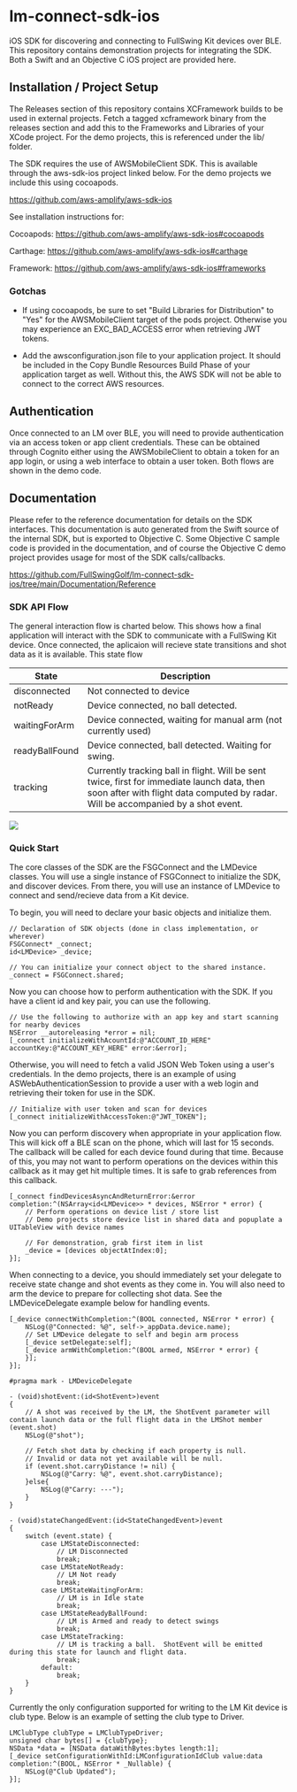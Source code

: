 # lm-connect-sdk-ios
iOS SDK for discovering and connecting to FullSwing Kit devices over BLE.  This repository contains demonstration projects for integrating the SDK.  Both a Swift and an Objective C iOS project are provided here.

## Installation / Project Setup
The Releases section of this repository contains XCFramework builds to be used in external projects.  Fetch a tagged xcframework binary from the releases section and add this to the Frameworks and Libraries of your XCode project.  For the demo projects, this is referenced under the lib/ folder.

The SDK requires the use of AWSMobileClient SDK.  This is available through the aws-sdk-ios project linked below.  For the demo projects we include this using cocoapods.

https://github.com/aws-amplify/aws-sdk-ios

See installation instructions for:

Cocoapods: https://github.com/aws-amplify/aws-sdk-ios#cocoapods

Carthage: https://github.com/aws-amplify/aws-sdk-ios#carthage

Framework: https://github.com/aws-amplify/aws-sdk-ios#frameworks

### Gotchas

* If using cocoapods, be sure to set "Build Libraries for Distribution" to "Yes" for the AWSMobileClient target of the pods project.  Otherwise you may experience an EXC_BAD_ACCESS error when retrieving JWT tokens.

* Add the awsconfiguration.json file to your application project.  It should be included in the Copy Bundle Resources Build Phase of your application target as well.  Without this, the AWS SDK will not be able to connect to the correct AWS resources.  

## Authentication
Once connected to an LM over BLE, you will need to provide authentication via an access token or app client credentials.  These can be obtained through Cognito either using the AWSMobileClient to obtain a token for an app login, or using a web interface to obtain a user token.  Both flows are shown in the demo code.

## Documentation
Please refer to the reference documentation for details on the SDK interfaces.  This documentation is auto generated from the Swift source of the internal SDK, but is exported to Objective C.  Some Objective C sample code is provided in the documentation, and of course the Objective C demo project provides usage for most of the SDK calls/callbacks.

https://github.com/FullSwingGolf/lm-connect-sdk-ios/tree/main/Documentation/Reference

### SDK API Flow

The general interaction flow is charted below.  This shows how a final application will interact with the SDK to communicate with a FullSwing Kit device.  Once connected, the aplicaion will recieve state transitions and shot data as it is available.  This state flow 

| State | Description |
| --- | --- |
| disconnected | Not connected to device |
| notReady | Device connected, no ball detected. |
| waitingForArm | Device connected, waiting for manual arm (not currently used) |
| readyBallFound | Device connected, ball detected.  Waiting for swing. | 
| tracking | Currently tracking ball in flight.  Will be sent twice, first for immediate launch data, then soon after with flight data computed by radar. Will be accompanied by a shot event. | 

![](https://www.dropbox.com/s/zq8c92ftgb08s98/LMKit_iOS_SDK.png?raw=1)

### Quick Start
The core classes of the SDK are the FSGConnect and the LMDevice classes.  You will use a single instance of FSGConnect to initialize the SDK, and discover devices.  From there, you will use an instance of LMDevice to connect and send/recieve data from a Kit device.

To begin, you will need to declare your basic objects and initialize them.

```Objc
// Declaration of SDK objects (done in class implementation, or wherever)
FSGConnect* _connect;
id<LMDevice> _device;

// You can initialize your connect object to the shared instance.
_connect = FSGConnect.shared;
```

Now you can choose how to perform authentication with the SDK.  If you have a client id and key pair, you can use the following.
```Objc
// Use the following to authorize with an app key and start scanning for nearby devices
NSError __autoreleasing *error = nil;
[_connect initializeWithAcountId:@"ACCOUNT_ID_HERE" accountKey:@"ACCOUNT_KEY_HERE" error:&error];
```

Otherwise, you will need to fetch a valid JSON Web Token using a user's credentials.  In the demo projects, there is an example of using ASWebAuthenticationSession to provide a user with a web login and retrieving their token for use in the SDK.  
```Objc
// Initialize with user token and scan for devices
[_connect initializeWithAccessToken:@"JWT_TOKEN"];
```

Now you can perform discovery when appropriate in your application flow.  This will kick off a BLE scan on the phone, which will last for 15 seconds.  The callback will be called for each device found during that time.  Because of this, you may not want to perform operations on the devices within this callback as it may get hit multiple times.  It is safe to grab references from this callback.
```objc
[_connect findDevicesAsyncAndReturnError:&error completion:^(NSArray<id<LMDevice>> * devices, NSError * error) {
    // Perform operations on device list / store list
    // Demo projects store device list in shared data and popuplate a UITableView with device names
    
    // For demonstration, grab first item in list
    _device = [devices objectAtIndex:0];
}];
```

When connecting to a device, you should immediately set your delegate to receive state change and shot events as they come in.  You will also need to arm the device to prepare for collecting shot data.  See the LMDeviceDelegate example below for handling events.
```objc
[_device connectWithCompletion:^(BOOL connected, NSError * error) {
    NSLog(@"Connected: %@", self->_appData.device.name);
    // Set LMDevice delegate to self and begin arm process
    [_device setDelegate:self];
    [_device armWithCompletion:^(BOOL armed, NSError * error) {
    }];
}];
```

```objc
#pragma mark - LMDeviceDelegate

- (void)shotEvent:(id<ShotEvent>)event
{
    // A shot was received by the LM, the ShotEvent parameter will contain launch data or the full flight data in the LMShot member (event.shot)
    NSLog(@"shot");
    
    // Fetch shot data by checking if each property is null.
    // Invalid or data not yet available will be null.
    if (event.shot.carryDistance != nil) {
        NSLog(@"Carry: %@", event.shot.carryDistance);
    }else{
        NSLog(@"Carry: ---");
    }
}

- (void)stateChangedEvent:(id<StateChangedEvent>)event
{
    switch (event.state) {
        case LMStateDisconnected:
            // LM Disconnected
            break;
        case LMStateNotReady:
            // LM Not ready
            break;
        case LMStateWaitingForArm:
            // LM is in Idle state
            break;
        case LMStateReadyBallFound:
            // LM is Armed and ready to detect swings
            break;
        case LMStateTracking:
            // LM is tracking a ball.  ShotEvent will be emitted during this state for launch and flight data.
            break;
        default:
            break;
    }
}
```

Currently the only configuration supported for writing to the LM Kit device is club type.  Below is an example of setting the club type to Driver.  
```objc
LMClubType clubType = LMClubTypeDriver;
unsigned char bytes[] = {clubType};
NSData *data = [NSData dataWithBytes:bytes length:1];
[_device setConfigurationWithId:LMConfigurationIdClub value:data completion:^(BOOL, NSError * _Nullable) {
    NSLog(@"Club Updated");
}];
```
